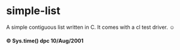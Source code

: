 # simple-list

A simple contiguous list written in C. It comes with a cl test driver.  &#9786;

#### &copy; Sys.time() dpc 10/Aug/2001
